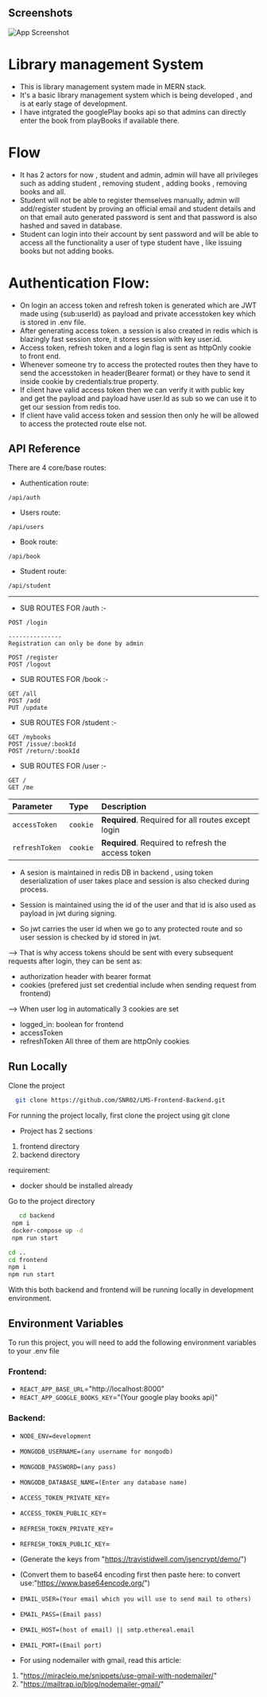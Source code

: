 ﻿## Screenshots

![App Screenshot](https://drive.google.com/uc?export=view&id=1is6ban4yh8KkdI55-M0ULHBvnitutIry)

# Library management System

- This is library management system made in MERN stack.
- It's a basic library management system which is being developed , and is at early stage of development.
- I have intgrated the googlePlay books api so that admins can directly enter the book from playBooks if available there.

# Flow

- It has 2 actors for now , student and admin, admin will have all privileges such as adding student , removing student , adding books , removing books and all.
- Student will not be able to register themselves manually, admin will add/register student by proving an official email and student details and on that email auto generated password is sent and that password is also hashed and saved in database.
- Student can login into their account by sent password and will be able to access all the functionality a user of type student have , like issuing books but not adding books.

# Authentication Flow:

- On login an access token and refresh token is generated which are JWT made using {sub:userId} as payload and private accesstoken key which is stored in .env file.
- After generating access token. a session is also created in redis which is blazingly fast session store, it stores session with key user.id.
- Access token, refresh token and a login flag is sent as httpOnly cookie to front end.
- Whenever someone try to access the protected routes then they have to send the accesstoken in header(Bearer format) or they have to send it inside cookie by credentials:true property.
- If client have valid access token then we can verify it with public key and get the payload and payload have user.Id as sub so we can use it to get our session from redis too.
- If client have valid access token and session then only he will be allowed to access the protected route else not.

## API Reference

There are 4 core/base routes:

- Authentication route:

```http
/api/auth
```

- Users route:

```http
/api/users
```

- Book route:

```http
/api/book
```

- Student route:

```http
/api/student
```

---

- SUB ROUTES FOR /auth :-

```http
POST /login

---------------
Registration can only be done by admin

POST /register
POST /logout
```

- SUB ROUTES FOR /book :-

```http
GET /all
POST /add
PUT /update
```

- SUB ROUTES FOR /student :-

```http
GET /mybooks
POST /issue/:bookId
POST /return/:bookId
```

- SUB ROUTES FOR /user :-

```http
GET /
GET /me
```

| Parameter      | Type     | Description                                        |
| :------------- | :------- | :------------------------------------------------- |
| `accessToken`  | `cookie` | **Required**. Required for all routes except login |
| `refreshToken` | `cookie` | **Required**. Required to refresh the access token |

- A sesion is maintained in redis DB in backend , using token deserialization of user takes place and session is also checked during process.

- Session is maintained using the id of the user and that id is also used as payload in jwt during signing.

- So jwt carries the user id when we go to any protected route and so user session is checked by id stored in jwt.

--> That is why access tokens should be sent with every subsequent requests after login, they can be sent as:

- authorization header with bearer format
- cookies (prefered just set credential include when sending request from frontend)

--> When user log in automatically 3 cookies are set

- logged_in: boolean for frontend
- accessToken
- refreshToken
  All three of them are httpOnly cookies

## Run Locally

Clone the project

```bash
  git clone https://github.com/SNR02/LMS-Frontend-Backend.git
```

For running the project locally,
first clone the project using git clone

- Project has 2 sections

1. frontend directory
2. backend directory

requirement:

- docker should be installed already

Go to the project directory

```bash
   cd backend
 npm i
 docker-compose up -d
 npm run start

cd ..
cd frontend
npm i
npm run start
```

With this both backend and frontend will be running locally in development environment.

## Environment Variables

To run this project, you will need to add the following environment variables to your .env file

### Frontend:

- `REACT_APP_BASE_URL`="http://localhost:8000"
- `REACT_APP_GOOGLE_BOOKS_KEY`="(Your google play books api)"

### Backend:

- `NODE_ENV=development`
- `MONGODB_USERNAME=(any username for mongodb)`
- `MONGODB_PASSWORD=(any pass)`
- `MONGODB_DATABASE_NAME=(Enter any database name)`

- `ACCESS_TOKEN_PRIVATE_KEY`=
- `ACCESS_TOKEN_PUBLIC_KEY`=
- `REFRESH_TOKEN_PRIVATE_KEY`=
- `REFRESH_TOKEN_PUBLIC_KEY`=

- (Generate the keys from "https://travistidwell.com/jsencrypt/demo/")
- (Convert them to base64 encoding first then paste here: to convert use:"https://www.base64encode.org/")

<!-- These are smtp settings for nodemailer -->

- `EMAIL_USER=(Your email which you will use to send mail to others)`
- `EMAIL_PASS=(Email pass)`
- `EMAIL_HOST=(host of email) || smtp.ethereal.email`
- `EMAIL_PORT=(Email port)`

- For using nodemailer with gmail, read this article:

1. "https://miracleio.me/snippets/use-gmail-with-nodemailer/"
2. "https://mailtrap.io/blog/nodemailer-gmail/"

